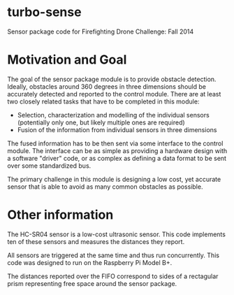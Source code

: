turbo-sense
===========

Sensor package code for Firefighting Drone Challenge: Fall 2014

Motivation and Goal
===================

The goal of the sensor package module is to provide obstacle detection. Ideally, obstacles around 360 degrees in three dimensions should be accurately detected and reported to the control module. There are at least two closely related tasks that have to be completed in this module:

- Selection, characterization and modelling of the individual sensors (potentially only one, but likely multiple ones are required)
- Fusion of the information from individual sensors in three dimensions

The fused information has to be then sent via some interface to the control module. The interface can be as simple as providing a hardware design with a software "driver" code, or as complex as defining a data format to be sent over some standardized bus.

The primary challenge in this module is designing a low cost, yet accurate sensor that is able to avoid as many common obstacles as possible.


Other information
=================

The HC-SR04 sensor is a low-cost ultrasonic sensor.  This code implements ten of these sensors and measures the distances they report.

All sensors are triggered at the same time and thus run concurrently.  This code was designed to run on the Raspberry Pi Model B+.

The distances reported over the FIFO correspond to sides of a rectagular prism representing free space around the sensor package.